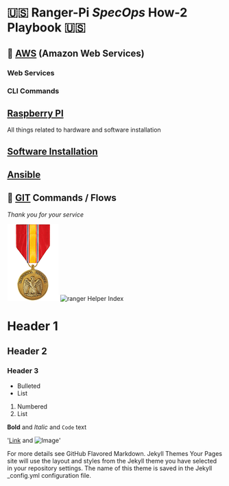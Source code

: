 # 🇺🇸 Ranger-Pi _SpecOps_ How-2 Playbook 🇺🇸


## 🚀 [AWS](/AWS/index.html) (Amazon Web Services)

### Web Services

### CLI Commands

## [Raspberry PI](/RaspberryPI/index.html)
All things related to hardware and software installation
## [Software Installation](/SOFTWARE/index.html)
## [Ansible](/SOFTWARE/ansible.md)

## 🚀 [GIT](/GIT/index.html) Commands / Flows

*_Thank you for your service_*

![ndm](./images/NDM.png)
![ranger](./images/thumbnail.png)
Helper Index

# Header 1
## Header 2
### Header 3

- Bulleted
- List

1. Numbered
2. List

**Bold** and _Italic_ and `Code` text

'[Link](url) and ![Image](src)'

For more details see GitHub Flavored Markdown.
Jekyll Themes
Your Pages site will use the layout and styles from the Jekyll theme you have selected in your repository settings. The name of this theme is saved in the Jekyll _config.yml configuration file.
